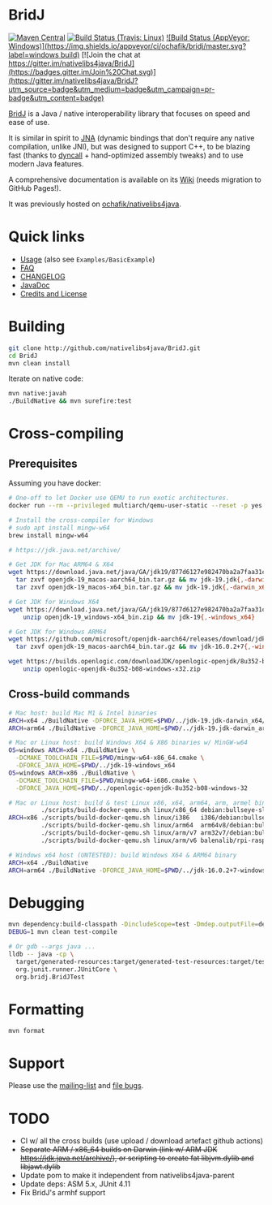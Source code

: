 # BridJ

[![Maven Central](http://maven-badges.herokuapp.com/maven-central/com.nativelibs4java/bridj/badge.svg)](http://search.maven.org/#search%7Cgav%7C1%7Cg%3A%22com.nativelibs4java%22%20AND%20a%3A%22bridj%22) [![Build Status (Travis: Linux)](https://travis-ci.org/nativelibs4java/BridJ.svg?branch=master)](https://travis-ci.org/nativelibs4java/BridJ) [![Build Status (AppVeyor: Windows)](https://img.shields.io/appveyor/ci/ochafik/bridj/master.svg?label=windows build)](https://ci.appveyor.com/project/ochafik/bridj/) [![Join the chat at https://gitter.im/nativelibs4java/BridJ](https://badges.gitter.im/Join%20Chat.svg)](https://gitter.im/nativelibs4java/BridJ?utm_source=badge&utm_medium=badge&utm_campaign=pr-badge&utm_content=badge) 

[BridJ](http://bridj.googlecode.com) is a Java / native interoperability library that focuses on speed and ease of use.

It is similar in spirit to [JNA](https://github.com/twall/jna) (dynamic bindings that don't require any native compilation, unlike JNI), but was designed to support C++, to be blazing fast (thanks to [dyncall](http://dyncall.org) + hand-optimized assembly tweaks) and to use modern Java features.

A comprehensive documentation is available on its [Wiki](https://code.google.com/p/bridj/wiki/FAQ?tm=6) (needs migration to GitHub Pages!).

It was previously hosted on [ochafik/nativelibs4java](http://github.com/ochafik/nativelibs4java).

# Quick links

* [Usage](https://code.google.com/p/bridj/wiki/Download) (also see `Examples/BasicExample`)
* [FAQ](https://code.google.com/p/bridj/wiki/FAQ?tm=6)
* [CHANGELOG](./CHANGELOG.md)
* [JavaDoc](http://nativelibs4java.sourceforge.net/bridj/api/development/)
* [Credits and License](http://code.google.com/p/bridj/wiki/CreditsAndLicense)

# Building

```bash
git clone http://github.com/nativelibs4java/BridJ.git
cd BridJ
mvn clean install
```

Iterate on native code:
```bash
mvn native:javah
./BuildNative && mvn surefire:test
```

# Cross-compiling

## Prerequisites

Assuming you have docker:

```bash
# One-off to let Docker use QEMU to run exotic architectures.
docker run --rm --privileged multiarch/qemu-user-static --reset -p yes --credential yes

# Install the cross-compiler for Windows
# sudo apt install mingw-w64
brew install mingw-w64

# https://jdk.java.net/archive/

# Get JDK for Mac ARM64 & X64
wget https://download.java.net/java/GA/jdk19/877d6127e982470ba2a7faa31cc93d04/36/GPL/openjdk-19_macos-{x64,aarch64}_bin.tar.gz && \
  tar zxvf openjdk-19_macos-aarch64_bin.tar.gz && mv jdk-19.jdk{,-darwin_arm64} && \
  tar zxvf openjdk-19_macos-x64_bin.tar.gz && mv jdk-19.jdk{,-darwin_x64} \

# Get JDK for Windows X64
wget https://download.java.net/java/GA/jdk19/877d6127e982470ba2a7faa31cc93d04/36/GPL/openjdk-19_windows-x64_bin.zip && \
    unzip openjdk-19_windows-x64_bin.zip && mv jdk-19{,-windows_x64}

# Get JDK for Windows ARM64
wget https://github.com/microsoft/openjdk-aarch64/releases/download/jdk-16.0.2-ga/microsoft-jdk-16.0.2.7.1-linux-aarch64.tar.gz && \
  tar zxvf openjdk-19_macos-aarch64_bin.tar.gz && mv jdk-16.0.2+7{,-windows_arm64}

wget https://builds.openlogic.com/downloadJDK/openlogic-openjdk/8u352-b08/openlogic-openjdk-8u352-b08-windows-x32.zip && \
    unzip openlogic-openjdk-8u352-b08-windows-x32.zip
```

## Cross-build commands

```bash
# Mac host: build Mac M1 & Intel binaries
ARCH=x64 ./BuildNative -DFORCE_JAVA_HOME=$PWD/../jdk-19.jdk-darwin_x64/Contents/Home
ARCH=arm64 ./BuildNative -DFORCE_JAVA_HOME=$PWD/../jdk-19.jdk-darwin_arm64/Contents/Home

# Mac or Linux host: build Windows X64 & X86 binaries w/ MinGW-w64
OS=windows ARCH=x64 ./BuildNative \
  -DCMAKE_TOOLCHAIN_FILE=$PWD/mingw-w64-x86_64.cmake \
  -DFORCE_JAVA_HOME=$PWD/../jdk-19-windows_x64
OS=windows ARCH=x86 ./BuildNative \
  -DCMAKE_TOOLCHAIN_FILE=$PWD/mingw-w64-i686.cmake \
  -DFORCE_JAVA_HOME=$PWD/../openlogic-openjdk-8u352-b08-windows-32

# Mac or Linux host: build & test Linux x86, x64, arm64, arm, armel binaries inside Docker + QEMU:
         ./scripts/build-docker-qemu.sh linux/x86_64 debian:bullseye-slim            bridj-linux-x64
ARCH=x86 ./scripts/build-docker-qemu.sh linux/i386   i386/debian:bullseye-slim       bridj-linux-x86
         ./scripts/build-docker-qemu.sh linux/arm64  arm64v8/debian:bullseye-slim    bridj-linux-arm64
         ./scripts/build-docker-qemu.sh linux/arm/v7 arm32v7/debian:bullseye-slim    bridj-linux-arm
         ./scripts/build-docker-qemu.sh linux/arm/v6 balenalib/rpi-raspbian:bullseye bridj-linux-armel

# Windows x64 host (UNTESTED): build Windows X64 & ARM64 binary
ARCH=x64 ./BuildNative
ARCH=arm64 ./BuildNative -DFORCE_JAVA_HOME=$PWD/../jdk-16.0.2+7-windows_arm64
```

# Debugging

```bash
mvn dependency:build-classpath -DincludeScope=test -Dmdep.outputFile=deps-classpath-test.txt
DEBUG=1 mvn clean test-compile

# Or gdb --args java ...
lldb -- java -cp \
  target/generated-resources:target/generated-test-resources:target/test-classes:target/classes:$( cat deps-classpath-test.txt ) \
  org.junit.runner.JUnitCore \
  org.bridj.BridJTest
```

# Formatting

```
mvn format
```

# Support

Please use the [mailing-list](https://groups.google.com/forum/#!forum/nativelibs4java) and [file bugs](https://github.com/ochafik/nativelibs4java/issues/new).

# TODO

* CI w/ all the cross builds (use upload / download artefact github actions)
* ~~Separate ARM / x86_64 builds on Darwin (link w/ ARM JDK https://jdk.java.net/archive/), or scripting to create fat libjvm.dylib and libjawt.dylib~~
* Update pom to make it independent from nativelibs4java-parent
* Update deps: ASM 5.x, JUnit 4.11
* Fix BridJ's armhf support
